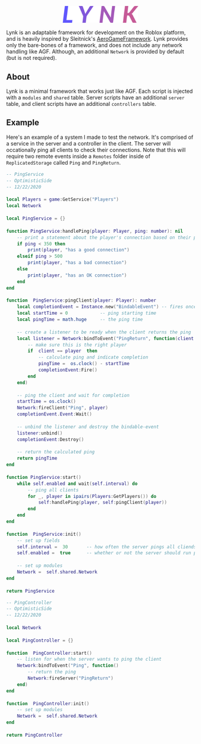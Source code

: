 <p align="center"><img src="https://raw.githubusercontent.com/optimisticside/lynk/master/mkdocs/docs/img/logo.png" width="40%" height="40%"></p>

Lynk is an adaptable framework for development on the Roblox platform, and is heavily inspired by Sleitnick's [AeroGameFramework](https://github.com/Sleitnick/AeroGameFramework/tree/master/src). Lynk provides only the bare-bones of a framework, and does not include any network handling like AGF. Although, an additional `Network` is provided by default (but is not required).

## About
Lynk is a minimal framework that works just like AGF. Each script is injected with a `modules` and `shared` table. Server scripts have an additional `server` table, and client scripts have an additional `controllers` table.

## Example
Here's an example of a system I made to test the network. It's comprised of a service in the server and a controller in the client. The server will occationally ping all clients to check their connections. Note that this will require two remote events inside a `Remotes` folder inside of `ReplicatedStorage` called `Ping` and `PingReturn`.

```lua
-- PingService
-- OptimisticSide
-- 12/22/2020

local Players = game:GetService("Players")
local Network

local PingService = {}

function PingService:handlePing(player: Player, ping: number): nil
    -- print a statement about the player's connection based on their ping
    if ping < 350 then
        print(player, "has a good connection")
    elseif ping > 500
        print(player, "has a bad connection")
    else
	    print(player, "has an OK connection")
    end
end

function  PingService:pingClient(player: Player): number
    local completionEvent = Instance.new("BindableEvent") -- fires once the ping is recieved and recorded
    local startTime = 0            -- ping starting time
    local pingTime = math.huge     -- the ping time

    -- create a listener to be ready when the client returns the ping
    local listener = Network:bindToEvent("PingReturn", function(client: Player)
        -- make sure this is the right player
        if  client == player  then
            -- calculate ping and indicate completion
            pingTime =  os.clock() - startTime
            completionEvent:Fire()
        end
    end)

    -- ping the client and wait for completion
    startTime = os.clock()
    Network:fireClient("Ping", player)
    completionEvent.Event:Wait()

    -- unbind the listener and destroy the bindable-event
    listener:unbind()
    completionEvent:Destroy()

    -- return the calculated ping
    return pingTime
end

function PingService:start()
    while self.enabled and wait(self.interval) do
        -- ping all clients
        for _, player in ipairs(Players:GetPlayers()) do
            self:handlePing(player, self:pingClient(player))
        end
    end
end

function  PingService:init()
    -- set up fields
    self.interval =  30       -- how often the server pings all cliends
    self.enabled =  true      -- whether or not the server should run pinging

    -- set up modules
    Network =  self.shared.Network
end

return PingService
```
```lua
-- PingController
-- OptimisticSide
-- 12/22/2020

local Network

local PingController = {}

function  PingController:start()
    -- listen for when the server wants to ping the client
    Network:bindToEvent("Ping", function()
        -- return the ping
        Network:fireServer("PingReturn")
    end)
end

function  PingController:init()
    -- set up modules
    Network =  self.shared.Network
end

return PingController
```